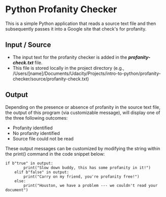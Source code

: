 # Python Profanity Checker

This is a simple Python application that reads a source text file and then subsequently passes it into a Google site that check's for profanity.

## Input / Source

- The input text for the profanity checker is added in the _**profanity-check.txt**_ file.
- This file is stored locally in the project directory (e.g., /Users/[name]/Documents/Udacity/Projects/intro-to-python/profanity-checker/source/profanity-check.txt)

## Output

Depending on the presence or absence of profanity in the source text file, the output of this program (via customizable message), will display one of the three following outcomes:
- Profanity identified
- No profanity identified
- Source file could not be read

These output messages can be customized by modifying the string within the print() command in the code snippet below:
```
if b"true" in output:
        print("Slow down buddy, this has some profanity in it!")
    elif b"false" in output:
        print("Carry on my friend, you're profanity free!")
    else:
        print("Houston, we have a problem --- we couldn't read your document")
```
